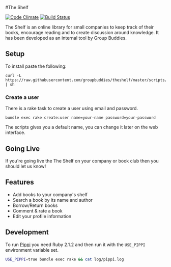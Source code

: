 #The Shelf

[![Code Climate](https://codeclimate.com/github/groupbuddies/theshelf.png)](https://codeclimate.com/github/groupbuddies/theshelf)
[![Build Status](https://semaphoreci.com/api/v1/projects/a61e8b4f-975e-48fc-bd8e-f897ba004f71/297232/badge.svg)](https://semaphoreci.com/groupbuddies/theshelf)

The Shelf is an online library for small companies to keep track of their books, encourage reading and to create discussion around knowledge. It has been developed as an internal tool by Group Buddies.


## Setup

To install paste the following:

    curl -L https://raw.githubusercontent.com/groupbuddies/theshelf/master/scripts/install.sh | sh

### Create a user

There is a rake task to create a user using email and password.

    bundle exec rake create:user name=your-name password=your-password

The scripts gives you a default name, you can change it later on the web interface.


## Going Live

If you're going live the The Shelf on your company or book club then you should let us know!

## Features

* Add books to your company's shelf
* Search a book by its name and author
* Borrow/Return books
* Comment & rate a book
* Edit your profile information

## Development

To run [Pippi](https://github.com/tcopeland/pippi) you need Ruby 2.1.2 and then
run it with the `USE_PIPPI` environment variable set.

```bash
USE_PIPPI=true bundle exec rake && cat log/pippi.log
```
